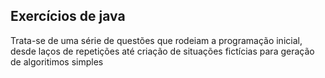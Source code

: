 ## Exercícios de java

Trata-se de uma série de questões que rodeiam a programação inicial, desde laços de repetições até criação de situações fictícias para geração de algoritimos simples
